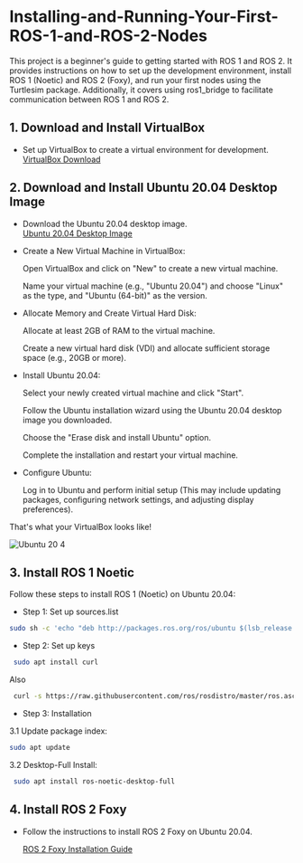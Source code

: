# Installing-and-Running-Your-First-ROS-1-and-ROS-2-Nodes
This project is a beginner's guide to getting started with ROS 1 and ROS 2. It provides instructions on how to set up the development environment, install ROS 1 (Noetic) and ROS 2 (Foxy), and run your first nodes using the Turtlesim package. Additionally, it covers using ros1_bridge to facilitate communication between ROS 1 and ROS 2.

## **1. Download and Install VirtualBox**
- Set up VirtualBox to create a virtual environment for development.  
[VirtualBox Download](https://www.virtualbox.org/wiki/Downloads)

## **2. Download and Install Ubuntu 20.04 Desktop Image**
- Download the Ubuntu 20.04 desktop image.  
[Ubuntu 20.04 Desktop Image](https://releases.ubuntu.com/20.04/)

- Create a New Virtual Machine in VirtualBox:
  
  Open VirtualBox and click on "New" to create a new virtual machine.
  
  Name your virtual machine (e.g., "Ubuntu 20.04") and choose "Linux" as the type, and "Ubuntu (64-bit)" as the version.

- Allocate Memory and Create Virtual Hard Disk:

  Allocate at least 2GB of RAM to the virtual machine.

  Create a new virtual hard disk (VDI) and allocate sufficient storage space (e.g., 20GB or more).

- Install Ubuntu 20.04:

  Select your newly created virtual machine and click "Start".

  Follow the Ubuntu installation wizard using the Ubuntu 20.04 desktop image you downloaded.

  Choose the "Erase disk and install Ubuntu" option.

  Complete the installation and restart your virtual machine.

- Configure Ubuntu:

  Log in to Ubuntu and perform initial setup (This may include updating packages, configuring network settings, and adjusting display preferences).

That's what your VirtualBox looks like!


  ![Ubuntu 20 4](https://github.com/justRuba/Installing-and-Running-Your-First-ROS-1-and-ROS-2-Nodes/assets/134620937/90858fd5-7a1e-44c4-a286-5a8c9f221ba2)


## **3. Install ROS 1 Noetic**

Follow these steps to install ROS 1 (Noetic) on Ubuntu 20.04:

- Step 1: Set up sources.list
 
```bash
sudo sh -c 'echo "deb http://packages.ros.org/ros/ubuntu $(lsb_release -sc) main" > /etc/apt/sources.list.d/ros-latest.list'
```

- Step 2: Set up keys

```bash
 sudo apt install curl
```
Also 

```bash
 curl -s https://raw.githubusercontent.com/ros/rosdistro/master/ros.asc | sudo apt-key add -
```

- Step 3: Installation
  
3.1 Update package index:
  
```bash
sudo apt update
```
3.2 Desktop-Full Install:

```bash
 sudo apt install ros-noetic-desktop-full
```
  

## **4. Install ROS 2 Foxy**

- Follow the instructions to install ROS 2 Foxy on Ubuntu 20.04.

   [ROS 2 Foxy Installation Guide](https://rulshi.blogspot.com/2022/09/how-to-install-ros2-in-ubuntu-20.html)
